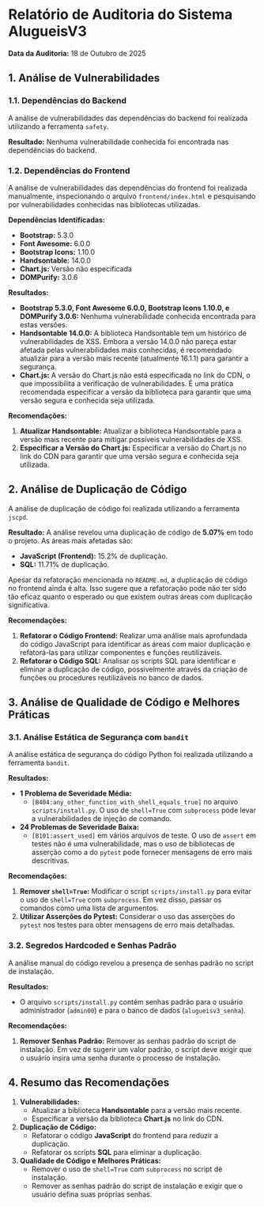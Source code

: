 # Relatório de Auditoria do Sistema AlugueisV3

**Data da Auditoria:** 18 de Outubro de 2025

## 1. Análise de Vulnerabilidades

### 1.1. Dependências do Backend

A análise de vulnerabilidades das dependências do backend foi realizada utilizando a ferramenta `safety`.

**Resultado:** Nenhuma vulnerabilidade conhecida foi encontrada nas dependências do backend.

### 1.2. Dependências do Frontend

A análise de vulnerabilidades das dependências do frontend foi realizada manualmente, inspecionando o arquivo `frontend/index.html` e pesquisando por vulnerabilidades conhecidas nas bibliotecas utilizadas.

**Dependências Identificadas:**

*   **Bootstrap:** 5.3.0
*   **Font Awesome:** 6.0.0
*   **Bootstrap Icons:** 1.10.0
*   **Handsontable:** 14.0.0
*   **Chart.js:** Versão não especificada
*   **DOMPurify:** 3.0.6

**Resultados:**

*   **Bootstrap 5.3.0, Font Awesome 6.0.0, Bootstrap Icons 1.10.0, e DOMPurify 3.0.6:** Nenhuma vulnerabilidade conhecida encontrada para estas versões.
*   **Handsontable 14.0.0:** A biblioteca Handsontable tem um histórico de vulnerabilidades de XSS. Embora a versão 14.0.0 não pareça estar afetada pelas vulnerabilidades mais conhecidas, é recomendado atualizar para a versão mais recente (atualmente 16.1.1) para garantir a segurança.
*   **Chart.js:** A versão do Chart.js não está especificada no link do CDN, o que impossibilita a verificação de vulnerabilidades. É uma prática recomendada especificar a versão da biblioteca para garantir que uma versão segura e conhecida seja utilizada.

**Recomendações:**

1.  **Atualizar Handsontable:** Atualizar a biblioteca Handsontable para a versão mais recente para mitigar possíveis vulnerabilidades de XSS.
2.  **Especificar a Versão do Chart.js:** Especificar a versão do Chart.js no link do CDN para garantir que uma versão segura e conhecida seja utilizada.

## 2. Análise de Duplicação de Código

A análise de duplicação de código foi realizada utilizando a ferramenta `jscpd`.

**Resultado:** A análise revelou uma duplicação de código de **5.07%** em todo o projeto. As áreas mais afetadas são:

*   **JavaScript (Frontend):** 15.2% de duplicação.
*   **SQL:** 11.71% de duplicação.

Apesar da refatoração mencionada no `README.md`, a duplicação de código no frontend ainda é alta. Isso sugere que a refatoração pode não ter sido tão eficaz quanto o esperado ou que existem outras áreas com duplicação significativa.

**Recomendações:**

1.  **Refatorar o Código Frontend:** Realizar uma análise mais aprofundada do código JavaScript para identificar as áreas com maior duplicação e refatorá-las para utilizar componentes e funções reutilizáveis.
2.  **Refatorar o Código SQL:** Analisar os scripts SQL para identificar e eliminar a duplicação de código, possivelmente através da criação de funções ou procedures reutilizáveis no banco de dados.

## 3. Análise de Qualidade de Código e Melhores Práticas

### 3.1. Análise Estática de Segurança com `bandit`

A análise estática de segurança do código Python foi realizada utilizando a ferramenta `bandit`.

**Resultados:**

*   **1 Problema de Severidade Média:**
    *   `[B404:any_other_function_with_shell_equals_true]` no arquivo `scripts/install.py`. O uso de `shell=True` com `subprocess` pode levar a vulnerabilidades de injeção de comando.
*   **24 Problemas de Severidade Baixa:**
    *   `[B101:assert_used]` em vários arquivos de teste. O uso de `assert` em testes não é uma vulnerabilidade, mas o uso de bibliotecas de asserção como a do `pytest` pode fornecer mensagens de erro mais descritivas.

**Recomendações:**

1.  **Remover `shell=True`:** Modificar o script `scripts/install.py` para evitar o uso de `shell=True` com `subprocess`. Em vez disso, passar os comandos como uma lista de argumentos.
2.  **Utilizar Asserções do Pytest:** Considerar o uso das asserções do `pytest` nos testes para obter mensagens de erro mais detalhadas.

### 3.2. Segredos Hardcoded e Senhas Padrão

A análise manual do código revelou a presença de senhas padrão no script de instalação.

**Resultados:**

*   O arquivo `scripts/install.py` contém senhas padrão para o usuário administrador (`admin00`) e para o banco de dados (`alugueisv3_senha`).

**Recomendações:**

1.  **Remover Senhas Padrão:** Remover as senhas padrão do script de instalação. Em vez de sugerir um valor padrão, o script deve exigir que o usuário insira uma senha durante o processo de instalação.

## 4. Resumo das Recomendações

1.  **Vulnerabilidades:**
    *   Atualizar a biblioteca **Handsontable** para a versão mais recente.
    *   Especificar a versão da biblioteca **Chart.js** no link do CDN.
2.  **Duplicação de Código:**
    *   Refatorar o código **JavaScript** do frontend para reduzir a duplicação.
    *   Refatorar os scripts **SQL** para eliminar a duplicação.
3.  **Qualidade de Código e Melhores Práticas:**
    *   Remover o uso de `shell=True` com `subprocess` no script de instalação.
    *   Remover as senhas padrão do script de instalação e exigir que o usuário defina suas próprias senhas.